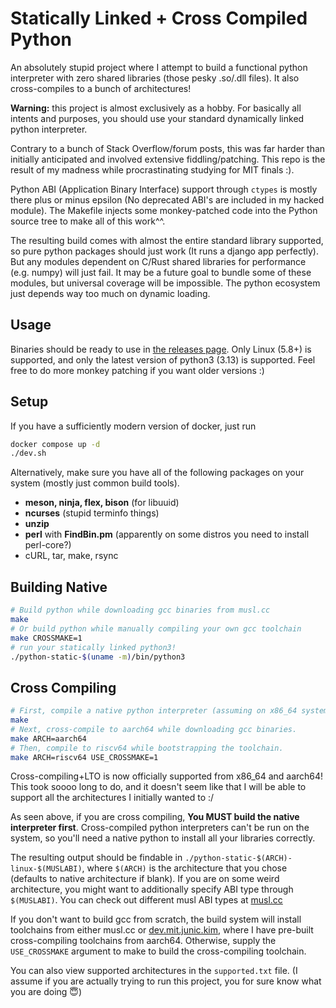 # Statically Linked + Cross Compiled Python

An absolutely stupid project where I attempt to build a functional python
interpreter with zero shared libraries (those pesky .so/.dll files). It also
cross-compiles to a bunch of architectures!

**Warning:** this project is almost exclusively as a hobby. For basically all
intents and purposes, you should use your standard dynamically linked python
interpreter.

Contrary to a bunch of Stack Overflow/forum posts, this was far harder than
initially anticipated and involved extensive fiddling/patching. This repo is the
result of my madness while procrastinating studying for MIT finals :).

Python ABI (Application Binary Interface) support through `ctypes` is mostly
there plus or minus epsilon (No deprecated ABI's are included in my hacked
module). The Makefile injects some monkey-patched code into the Python source
tree to make all of this work^^.

The resulting build comes with almost the entire standard library supported, so
pure python packages should just work (It runs a django app perfectly). But any
modules dependent on C/Rust shared libraries for performance (e.g. numpy) will
just fail. It may be a future goal to bundle some of these modules, but
universal coverage will be impossible. The python ecosystem just depends way too
much on dynamic loading.

## Usage

Binaries should be ready to use in [the releases
page](https://github.com/junikimm717/static-python/releases/tag/binaries). Only
Linux (5.8+) is supported, and only the latest version of python3 (3.13) is
supported. Feel free to do more monkey patching if you want older versions :)

## Setup

If you have a sufficiently modern version of docker, just run
```sh
docker compose up -d
./dev.sh
```

Alternatively, make sure you have all of the following packages on your system
(mostly just common build tools).

- **meson, ninja, flex, bison** (for libuuid)
- **ncurses** (stupid terminfo things)
- **unzip**
- **perl** with **FindBin.pm** (apparently on some distros you need to install
  perl-core?)
- cURL, tar, make, rsync

## Building Native

```sh
# Build python while downloading gcc binaries from musl.cc
make
# Or build python while manually compiling your own gcc toolchain
make CROSSMAKE=1
# run your statically linked python3!
./python-static-$(uname -m)/bin/python3
```

## Cross Compiling

```sh
# First, compile a native python interpreter (assuming on x86_64 system).
make
# Next, cross-compile to aarch64 while downloading gcc binaries.
make ARCH=aarch64
# Then, compile to riscv64 while bootstrapping the toolchain.
make ARCH=riscv64 USE_CROSSMAKE=1
```

Cross-compiling+LTO is now officially supported from x86_64 and aarch64! This
took soooo long to do, and it doesn't seem like that I will be able to support
all the architectures I initially wanted to :/

As seen above, if you are cross compiling, **You MUST build the native
interpreter first**. Cross-compiled python interpreters can't be run on the
system, so you'll need a native python to install all your libraries correctly.

The resulting output should be findable in
`./python-static-$(ARCH)-linux-$(MUSLABI)`, where `$(ARCH)` is the architecture
that you chose (defaults to native architecture if blank). If you are on some
weird architecture, you might want to additionally specify ABI type through
`$(MUSLABI)`. You can check out different musl ABI types at
[musl.cc](https://musl.cc/)

If you don't want to build gcc from scratch, the build system will install
toolchains from either musl.cc or
[dev.mit.junic.kim](https://dev.mit.junic.kim/cross), where I have pre-built
cross-compiling toolchains from aarch64. Otherwise, supply the `USE_CROSSMAKE`
argument to make to build the cross-compiling toolchain.

You can also view supported architectures in the `supported.txt` file. (I assume
if you are actually trying to run this project, you for sure know what you are
doing 😇)
